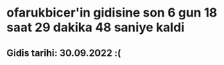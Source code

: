 # ofarukbicer'in gidisine son 6 gun 18 saat 29 dakika 48 saniye kaldi

## Gidis tarihi: 30.09.2022 :(